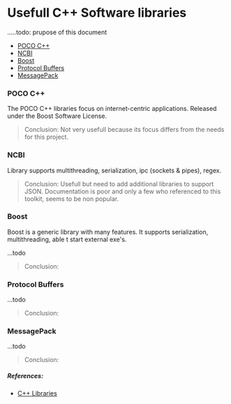 # Usefull C++ Software libraries

.....todo: prupose of this document

  - [POCO C++]
  - [NCBI]
  - [Boost]
  - [Protocol Buffers]
  - [MessagePack]


### POCO C++
The POCO C++ libraries focus on internet-centric applications.
Released under the Boost Software License. 
>Conclusion: Not very usefull because its focus differs from the needs for this project.

### NCBI
Library supports multithreading, serialization, ipc (sockets & pipes), regex.
>Conclusion: Usefull but need to add additional libraries to support JSON.
>Documentation is poor and only a few who referenced to this toolkit, seems
>to be non popular.

### Boost
Boost is a generic library with many features. It supports serialization,
multithreading, able t start external exe's.

...todo
>Conclusion: 

### Protocol Buffers
...todo
>Conclusion:

### MessagePack
...todo
>Conclusion: 

##### References:
* [C++ Libraries]

[NCBI]:http://www.ncbi.nlm.nih.gov/IEB/ToolBox/CPP_DOC/
[POCO C++]:http://pocoproject.org/
[Boost]:http://www.boost.org/
[Protocol Buffers]:http://code.google.com/p/protobuf/
[MessagePack]:http://msgpack.org/

[C++ Libraries]:http://en.cppreference.com/w/cpp/links/libs

